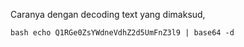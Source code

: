 Caranya dengan decoding text yang dimaksud,

```bash echo Q1RGe0ZsYWdneVdhZ2d5UmFnZ3l9 | base64 -d```
